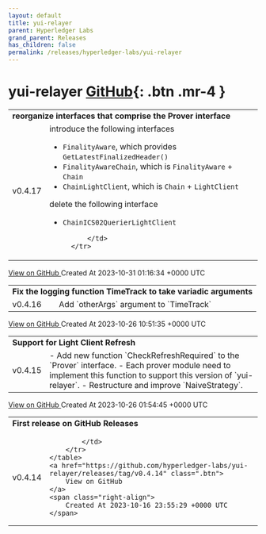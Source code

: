 ```yaml
---
layout: default
title: yui-relayer
parent: Hyperledger Labs
grand_parent: Releases
has_children: false
permalink: /releases/hyperledger-labs/yui-relayer
---
```


# yui-relayer <span class="fs-3 right-align">[GitHub](https://github.com/hyperledger-labs/yui-relayer){: .btn .mr-4 }</span>


<div>
    <table>
        <tr>
            <td colspan="2">
                <b>
                    reorganize interfaces that comprise the Prover interface
                </b>
            </td>
        </tr>
        <tr>
            <td>
                <span class="chip">
                    v0.4.17
                </span>
            </td>
            <td>
                introduce the following interfaces

- `FinalityAware`, which provides `GetLatestFinalizedHeader()`
- `FinalityAwareChain`, which is `FinalityAware` + `Chain`
- `ChainLightClient`, which is `Chain` + `LightClient`

delete the following interface

- `ChainICS02QuerierLightClient`

            </td>
        </tr>
    </table>
    <a href="https://github.com/hyperledger-labs/yui-relayer/releases/tag/v0.4.17" class=".btn">
        View on GitHub
    </a>
    <span class="right-align">
        Created At 2023-10-31 01:16:34 +0000 UTC
    </span>
</div>

<div>
    <table>
        <tr>
            <td colspan="2">
                <b>
                    Fix the logging function TimeTrack to take variadic arguments
                </b>
            </td>
        </tr>
        <tr>
            <td>
                <span class="chip">
                    v0.4.16
                </span>
            </td>
            <td>
                Add `otherArgs` argument to `TimeTrack`
            </td>
        </tr>
    </table>
    <a href="https://github.com/hyperledger-labs/yui-relayer/releases/tag/v0.4.16" class=".btn">
        View on GitHub
    </a>
    <span class="right-align">
        Created At 2023-10-26 10:51:35 +0000 UTC
    </span>
</div>

<div>
    <table>
        <tr>
            <td colspan="2">
                <b>
                    Support for Light Client Refresh
                </b>
            </td>
        </tr>
        <tr>
            <td>
                <span class="chip">
                    v0.4.15
                </span>
            </td>
            <td>
                - Add new function `CheckRefreshRequired` to the `Prover` interface.
    - Each prover module need to implement this function to support this version of `yui-relayer`.
- Restructure and improve `NaiveStrategy`.
            </td>
        </tr>
    </table>
    <a href="https://github.com/hyperledger-labs/yui-relayer/releases/tag/v0.4.15" class=".btn">
        View on GitHub
    </a>
    <span class="right-align">
        Created At 2023-10-26 01:54:45 +0000 UTC
    </span>
</div>

<div>
    <table>
        <tr>
            <td colspan="2">
                <b>
                    First release on GitHub Releases
                </b>
            </td>
        </tr>
        <tr>
            <td>
                <span class="chip">
                    v0.4.14
                </span>
            </td>
            <td>
                
            </td>
        </tr>
    </table>
    <a href="https://github.com/hyperledger-labs/yui-relayer/releases/tag/v0.4.14" class=".btn">
        View on GitHub
    </a>
    <span class="right-align">
        Created At 2023-10-16 23:55:29 +0000 UTC
    </span>
</div>

